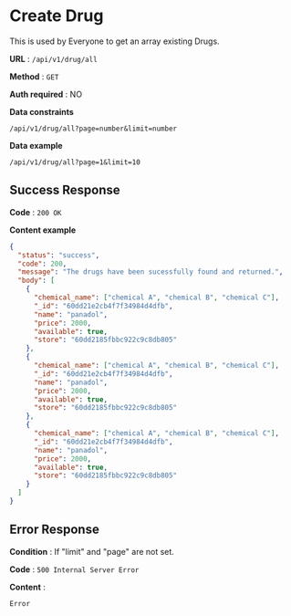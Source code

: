 # Create Drug

This is used by Everyone to get an array existing Drugs.

**URL** : `/api/v1/drug/all`

**Method** : `GET`

**Auth required** : NO

**Data constraints**

```
/api/v1/drug/all?page=number&limit=number
```

**Data example**

```
/api/v1/drug/all?page=1&limit=10
```

## Success Response

**Code** : `200 OK`

**Content example**

```json
{
  "status": "success",
  "code": 200,
  "message": "The drugs have been sucessfully found and returned.",
  "body": [
    {
      "chemical_name": ["chemical A", "chemical B", "chemical C"],
      "_id": "60dd21e2cb4f7f34984d4dfb",
      "name": "panadol",
      "price": 2000,
      "available": true,
      "store": "60dd2185fbbc922c9c8db805"
    },
    {
      "chemical_name": ["chemical A", "chemical B", "chemical C"],
      "_id": "60dd21e2cb4f7f34984d4dfb",
      "name": "panadol",
      "price": 2000,
      "available": true,
      "store": "60dd2185fbbc922c9c8db805"
    },
    {
      "chemical_name": ["chemical A", "chemical B", "chemical C"],
      "_id": "60dd21e2cb4f7f34984d4dfb",
      "name": "panadol",
      "price": 2000,
      "available": true,
      "store": "60dd2185fbbc922c9c8db805"
    }
  ]
}
```

## Error Response

**Condition** :  If "limit" and "page" are not set.

**Code** : `500 Internal Server Error`

**Content** :

```
Error
```
